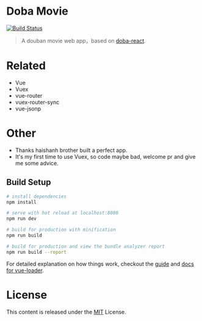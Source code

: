 # Doba Movie

[![Build Status](https://travis-ci.org/sinchang/doba.svg?branch=master)](https://travis-ci.org/sinchang/doba)

> A douban movie web app，based on [doba-react](https://github.com/haishanh/doba-react).

# Related

- Vue
- Vuex
- vue-router
- vuex-router-sync
- vue-jsonp

# Other

- Thanks haishanh brother built a perfect app.
- It's my first time to use Vuex, so code maybe bad, welcome pr and give me some advice.

## Build Setup

``` bash
# install dependencies
npm install

# serve with hot reload at localhost:8080
npm run dev

# build for production with minification
npm run build

# build for production and view the bundle analyzer report
npm run build --report
```

For detailed explanation on how things work, checkout the [guide](http://vuejs-templates.github.io/webpack/) and [docs for vue-loader](http://vuejs.github.io/vue-loader).

# License

This content is released under the [MIT](http://opensource.org/licenses/MIT) License.
